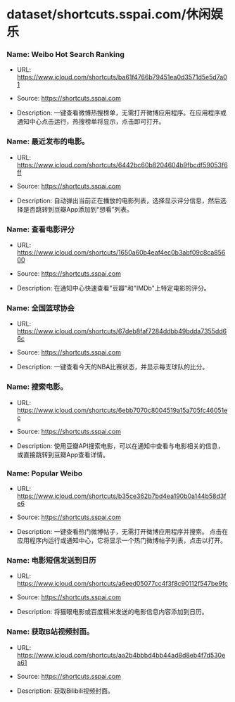 # dataset/shortcuts.sspai.com/休闲娱乐

### Name: Weibo Hot Search Ranking

- URL: https://www.icloud.com/shortcuts/ba61f4766b79451ea0d3571d5e5d7a01

- Source: https://shortcuts.sspai.com

- Description: 一键查看微博热搜榜单，无需打开微博应用程序。在应用程序或通知中心点击运行，热搜榜单将显示，点击即可打开。

### Name: 最近发布的电影。

- URL: https://www.icloud.com/shortcuts/6442bc60b8204604b9fbcdf59053f6ff

- Source: https://shortcuts.sspai.com

- Description: 自动弹出当前正在播放的电影列表，选择显示评分信息，然后选择是否跳转到豆瓣App添加到“想看”列表。

### Name: 查看电影评分

- URL: https://www.icloud.com/shortcuts/1650a60b4eaf4ec0b3abf09c8ca85600

- Source: https://shortcuts.sspai.com

- Description: 在通知中心快速查看"豆瓣"和"IMDb"上特定电影的评分。

### Name: 全国篮球协会

- URL: https://www.icloud.com/shortcuts/67deb8faf7284ddbb49bdda7355dd66c

- Source: https://shortcuts.sspai.com

- Description: 一键查看今天的NBA比赛状态，并显示每支球队的比分。

### Name: 搜索电影。

- URL: https://www.icloud.com/shortcuts/6ebb7070c8004519a15a705fc46051ec

- Source: https://shortcuts.sspai.com

- Description: 使用豆瓣API搜索电影，可以在通知中查看与电影相关的信息，或直接跳转到豆瓣App查看详情。

### Name: Popular Weibo

- URL: https://www.icloud.com/shortcuts/b35ce362b7bd4ea190b0a144b58d3fe6

- Source: https://shortcuts.sspai.com

- Description: 一键查看热门微博帖子，无需打开微博应用程序并搜索。 点击在应用程序内运行或通知中心，它将显示一个热门微博帖子列表，点击以打开。

### Name: 电影短信发送到日历

- URL: https://www.icloud.com/shortcuts/a6eed05077cc4f3f8c90112f547be9fc

- Source: https://shortcuts.sspai.com

- Description: 将猫眼电影或百度糯米发送的电影信息内容添加到日历。

### Name: 获取B站视频封面。

- URL: https://www.icloud.com/shortcuts/aa2b4bbbd4bb44ad8d8eb4f7d530ea61

- Source: https://shortcuts.sspai.com

- Description: 获取Bilibili视频封面。

